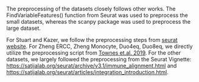 The preprocessing of the datasets closely follows other works. The FindVariableFeatures() function from Seurat was used to preprocess the small datasets, whereas the scanpy package was used to preprocess the large dataset. 

For Stuart and Kazer, we follow the preprocessing steps from [seurat website](https://satijalab.org/seurat/articles/weighted_nearest_neighbor_analysis.html). For Zheng ERCC, Zheng Monocyte, Duo4eq, Duo8eq, we directly utilize the preprocessing script from [Townes et.al. 2019](https://github.com/willtownes/scrna2019/tree/master/real). For the other datasets, we largely followed the preprocessing from the Seurat Vignette: https://satijalab.org/seurat/archive/v3.1/immune_alignment.html and https://satijalab.org/seurat/articles/integration_introduction.html.